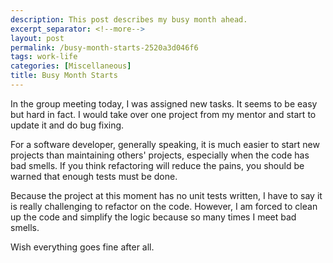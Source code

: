 ```yaml
---
description: This post describes my busy month ahead.
excerpt_separator: <!--more-->
layout: post
permalink: /busy-month-starts-2520a3d046f6
tags: work-life
categories: [Miscellaneous]
title: Busy Month Starts
---
```

In the group meeting today, I was assigned new tasks. It seems to be easy but hard in fact. I would take over one project from my mentor and start to update it and do bug fixing.

For a software developer, generally speaking, it is much easier to start new projects than maintaining others' projects, especially when the code has bad smells. If you think refactoring will reduce the pains, you should be warned that enough tests must be done.

Because the project at this moment has no unit tests written, I have to say it is really challenging to refactor on the code. However, I am forced to clean up the code and simplify the logic because so many times I meet bad smells.

Wish everything goes fine after all.
<!--more-->